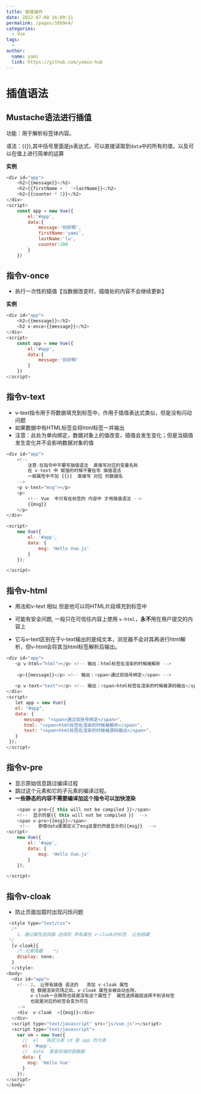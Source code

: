 ```yaml
---
title: 插值操作
date: 2022-07-08 16:09:11
permalink: /pages/16b9e4/
categories:
  - Vue
tags:
  - 
author: 
  name: yami
  link: https://github.com/yamin-hub
---
```

# 插值语法

##  Mustache语法进行插值

功能：用于解析标签体内容。

语法：{{}},其中括号里面是js表达式，可以直接读取到`data`中的所有的值，以及可以在值上进行简单的运算

**实例**

```js
<div id="app">
    <h2>{{message}}</h2>
    <h2>{{firstName + ' '+lastName}}</h2>
    <h2>{{counter * 2}}</h2>
</div>
<script>
    const app = new Vue({
        el:'#app',
        data:{
            message:'你好啊',
            firstName:'yami',
            lastName:'lu',
            counter:100
        }
    })
```

## 指令v-once

- 执行一次性的插值【当数据改变时，插值处的内容不会继续更新】

**实例**

```js
<div id="app">
    <h2>{{message}}</h2>
    <h2 v-once>{{message}}</h2>
</div>
<script>
    const app = new Vue({
        el:'#app',
        data:{
            message:'你好啊'
        }
    })
</script>
```

## 指令v-text

- v-text指令用于将数据填充到标签中，作用于插值表达式类似，但是没有闪动问题
- 如果数据中有HTML标签会将html标签一并输出
- 注意：此处为单向绑定，数据对象上的值改变，插值会发生变化；但是当插值发生变化并不会影响数据对象的值

```js
<div id="app">
    <!--  
		注意:在指令中不要写插值语法  直接写对应的变量名称 
        在 v-text 中 赋值的时候不要在写 插值语法
		一般属性中不加 {{}}  直接写 对应 的数据名 
	-->
    <p v-text="msg"></p>
    <p>
        <!-- Vue  中只有在标签的 内容中 才用插值语法 -->
        {{msg}}
    </p>
</div>

<script>
    new Vue({
        el: '#app',
        data: {
            msg: 'Hello Vue.js'
        }
    });

</script>
```

## 指令v-html

- 用法和v-text 相似  但是他可以将HTML片段填充到标签中

- 可能有安全问题, 一般只在可信任内容上使用 `v-html`，**永不**用在用户提交的内容上

- 它与v-text区别在于v-text输出的是纯文本，浏览器不会对其再进行html解析，但v-html会将其当html标签解析后输出。

```js
<div id="app">
　　<p v-html="html"></p> <!-- 输出：html标签在渲染的时候被解析 -->
    
    <p>{{message}}</p> <!-- 输出：<span>通过双括号绑定</span> -->
    
　　<p v-text="text"></p> <!-- 输出：<span>html标签在渲染的时候被源码输出</span> -->
</div>
<script>
　　let app = new Vue({
　　el: "#app",
　　data: {
　　　　message: "<span>通过双括号绑定</span>",
　　　　html: "<span>html标签在渲染的时候被解析</span>",
　　　　text: "<span>html标签在渲染的时候被源码输出</span>",
　　}
 });
</script>
```

## 指令v-pre

- 显示原始信息跳过编译过程
- 跳过这个元素和它的子元素的编译过程。
- **一些静态的内容不需要编译加这个指令可以加快渲染**

```js
    <span v-pre>{{ this will not be compiled }}</span>    
	<!--  显示的是{{ this will not be compiled }}  -->
	<span v-pre>{{msg}}</span>  
     <!--   即使data里面定义了msg这里仍然是显示的{{msg}}  -->
<script>
    new Vue({
        el: '#app',
        data: {
            msg: 'Hello Vue.js'
        }
    });

</script>
```

## 指令v-cloak

- 防止页面加载时出现闪烁问题

```js
 <style type="text/css">
  /* 
    1、通过属性选择器 选择到 带有属性 v-cloak的标签  让他隐藏
 */
  [v-cloak]{
    /* 元素隐藏    */
    display: none;
  }
  </style>
<body>
  <div id="app">
    <!-- 2、 让带有插值 语法的   添加 v-cloak 属性 
         在 数据渲染完场之后，v-cloak 属性会被自动去除，
         v-cloak一旦移除也就是没有这个属性了  属性选择器就选择不到该标签
		 也就是对应的标签会变为可见
    -->
    <div  v-cloak  >{{msg}}</div>
  </div>
  <script type="text/javascript" src="js/vue.js"></script>
  <script type="text/javascript">
    var vm = new Vue({
      //  el   指定元素 id 是 app 的元素  
      el: '#app',
      //  data  里面存储的是数据
      data: {
        msg: 'Hello Vue'
      }
    });
</script>
</body>
```

